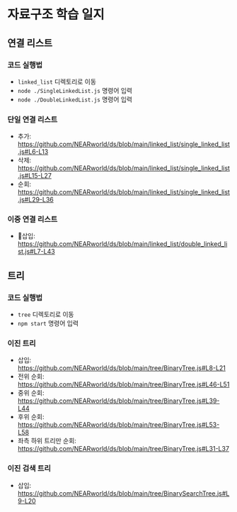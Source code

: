 # 자료구조 학습 일지

## 연결 리스트
### 코드 실행법
- `linked_list` 디렉토리로 이동
- `node ./SingleLinkedList.js` 명령어 입력
- `node ./DoubleLinkedList.js` 명령어 입력
### 단일 연결 리스트
- 추가: https://github.com/NEARworld/ds/blob/main/linked_list/single_linked_list.js#L6-L13
- 삭제: https://github.com/NEARworld/ds/blob/main/linked_list/single_linked_list.js#L15-L27
- 순회: https://github.com/NEARworld/ds/blob/main/linked_list/single_linked_list.js#L29-L36

### 이중 연결 리스트
- 삽입: https://github.com/NEARworld/ds/blob/main/linked_list/double_linked_list.js#L7-L43
## 트리
### 코드 실행법
- `tree` 디렉토리로 이동
- `npm start` 명령어 입력
### 이진 트리
- 삽입: https://github.com/NEARworld/ds/blob/main/tree/BinaryTree.js#L8-L21
- 전위 순회: https://github.com/NEARworld/ds/blob/main/tree/BinaryTree.js#L46-L51
- 중위 순회: https://github.com/NEARworld/ds/blob/main/tree/BinaryTree.js#L39-L44
- 후위 순회: https://github.com/NEARworld/ds/blob/main/tree/BinaryTree.js#L53-L58
- 좌측 하위 트리만 순회: https://github.com/NEARworld/ds/blob/main/tree/BinaryTree.js#L31-L37
### 이진 검색 트리
- 삽입: https://github.com/NEARworld/ds/blob/main/tree/BinarySearchTree.js#L9-L20
